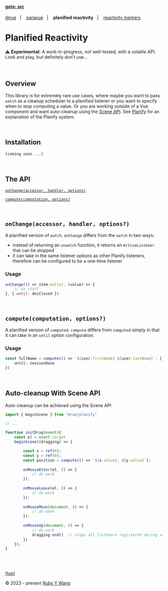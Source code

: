 #### [goto: src](https://github.com/ruby-cube/rue/tree/main/packages/paravue)
[@rue](https://github.com/ruby-cube/rue#goto-src)  &nbsp;&nbsp;|&nbsp; &nbsp;  [paravue](https://github.com/ruby-cube/rue/tree/main/packages/paravue#goto-src)  &nbsp;&nbsp;|&nbsp; &nbsp; **planified reactivity**  &nbsp;&nbsp;|&nbsp; &nbsp; [reactivity markers](https://github.com/ruby-cube/rue/tree/main/packages/paravue/docs/reactivity-markers.md#goto-src)
# Planified Reactivity

<aside>
⚠️ <b>Experimental:</b> A work-in-progress, not well-tested, with a volatile API. Look and play, but definitely don’t use…
</aside>
<br/>
<br/>

## Overview

This library is for extremely rare use cases, where maybe you want to pass `watch` as a cleanup scheduler to a planified listener or you want to specify when to stop computing a value. Or you are working outside of a Vue component and want auto-cleanup using the [Scene API](https://github.com/ruby-cube/rue/tree/main/packages/planify#scene-auto-cleanup). See [Planify](https://github.com/ruby-cube/rue/tree/main/packages/planify#goto-src) for an explanation of the Planify system.

<br/>

## Installation

```bash
(coming soon ...)
```
</br>

## The API

[`onChange(accessor, handler, options)`](https://github.com/ruby-cube/rue/blob/main/packages/paravue/docs/planified-reactivity.md#onchangeaccessor-handler-options)

[`compute(computation, options)`](https://github.com/ruby-cube/rue/blob/main/packages/paravue/docs/planified-reactivity.md#computecomputation-options)

<br/>

## `onChange(accessor, handler, options?)`

A planified version of `watch`. `onChange` differs from the `watch` in two ways: 

- instead of returning an `unwatch` function, it returns an `ActiveListener` that can be stopped
- it can take in the same listener options as other Planify listeners, therefore can be configured to be a one-time listener

### Usage

```js
onChange(() => item.bullet, (value) => {
    // do stuff
}, { until: docClosed })
```
<br/>

## `compute(computation, options?)`

A planified version of `computed`. `compute` differs from `computed` simply in that it can take in an `until` option configuration.

### Usage

```ts
const fullName = compute(() => `${user.firstName} ${user.lastName}`, { 
    until: sessionDone 
})
```
<br/>

## Auto-cleanup With Scene API

Auto-cleanup can be achieved using the Scene API

```js
import { beginScene } from "@rue/planify"

// ...

function initDrag(event){
    const el = event.target
    beginScene((dragging) => {

        const x = ref(0);
        const y = ref(0);
        const position = compute(() => `${x.value}, ${y.value}`);
    
        onMouseEnter(el, () => {
            // do work
        });
     
        onMouseLeave(el, () => {
            // do work
        });
    
        onMouseMove(document, () => {
            // do work
        });
    
        onMouseUp(document, () => {
            // do work
            dragging.end()  // stops all listeners registered during scene
        })
    });
}
```

<br/>
<br/>

[[top]](https://github.com/ruby-cube/rue/tree/main/packages/paravue/docs/planified-reactivity.md#goto-src)

© 2023 - present [Ruby Y Wang](https://github.com/ruby-cube)

